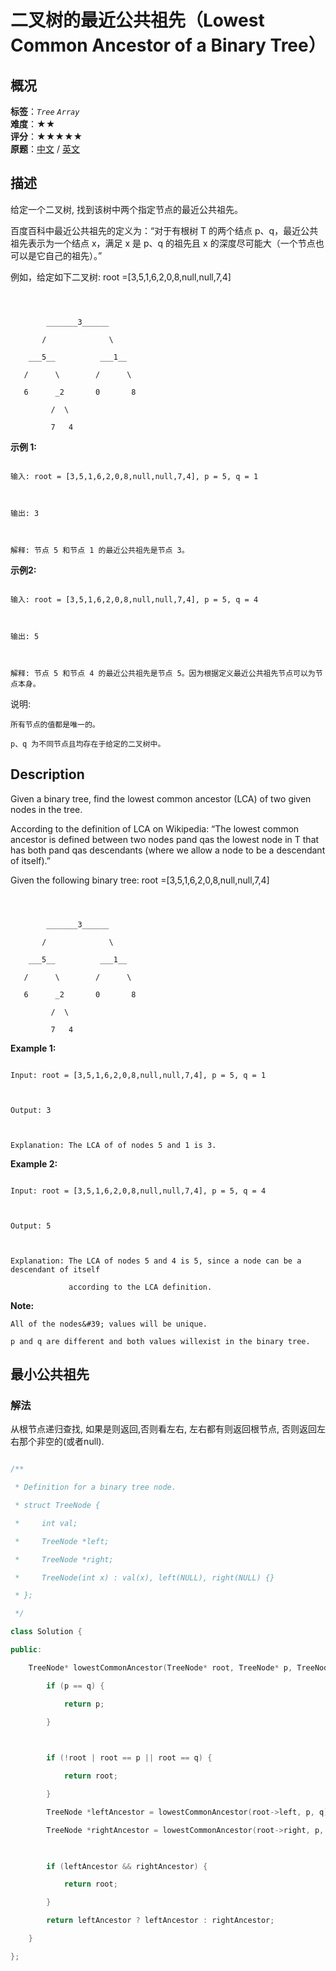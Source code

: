 # 二叉树的最近公共祖先（Lowest Common Ancestor of a Binary Tree）
## 概况
**标签**：*`Tree`*  *`Array`*<br>
**难度**：★★<br>
**评分**：★★★★★<br>
**原题**：[中文](https://leetcode-cn.com/problems/lowest-common-ancestor-of-a-binary-tree) / [英文](https://leetcode.com/problems/lowest-common-ancestor-of-a-binary-tree)
## 描述

给定一个二叉树, 找到该树中两个指定节点的最近公共祖先。



百度百科中最近公共祖先的定义为：&ldquo;对于有根树 T 的两个结点 p、q，最近公共祖先表示为一个结点 x，满足 x 是 p、q 的祖先且 x 的深度尽可能大（一个节点也可以是它自己的祖先）。&rdquo;



例如，给定如下二叉树: root =[3,5,1,6,2,0,8,null,null,7,4]

```



        _______3______

       /              \

    ___5__          ___1__

   /      \        /      \

   6      _2       0       8

         /  \

         7   4

```





**示例 1:**

```

输入: root = [3,5,1,6,2,0,8,null,null,7,4], p = 5, q = 1



输出: 3



解释: 节点 5 和节点 1 的最近公共祖先是节点 3。

```





**示例2:**

```

输入: root = [3,5,1,6,2,0,8,null,null,7,4], p = 5, q = 4



输出: 5



解释: 节点 5 和节点 4 的最近公共祖先是节点 5。因为根据定义最近公共祖先节点可以为节点本身。

```





说明:





	所有节点的值都是唯一的。

	p、q 为不同节点且均存在于给定的二叉树中。



## Description

Given a binary tree, find the lowest common ancestor (LCA) of two given nodes in the tree.



According to the definition of LCA on Wikipedia: &ldquo;The lowest common ancestor is defined between two nodes pand qas the lowest node in T that has both pand qas descendants (where we allow a node to be a descendant of itself).&rdquo;



Given the following binary tree: root =[3,5,1,6,2,0,8,null,null,7,4]



```



        _______3______

       /              \

    ___5__          ___1__

   /      \        /      \

   6      _2       0       8

         /  \

         7   4

```





**Example 1:**

```

Input: root = [3,5,1,6,2,0,8,null,null,7,4], p = 5, q = 1



Output: 3



Explanation: The LCA of of nodes 5 and 1 is 3.

```





**Example 2:**

```

Input: root = [3,5,1,6,2,0,8,null,null,7,4], p = 5, q = 4



Output: 5



Explanation: The LCA of nodes 5 and 4 is 5, since a node can be a descendant of itself

             according to the LCA definition.

```

**Note:**







	All of the nodes&#39; values will be unique.

	p and q are different and both values willexist in the binary tree.







## 最小公共祖先

### 解法

从根节点递归查找, 如果是则返回,否则看左右, 左右都有则返回根节点, 否则返回左右那个非空的(或者null).

```c++

/**

 * Definition for a binary tree node.

 * struct TreeNode {

 *     int val;

 *     TreeNode *left;

 *     TreeNode *right;

 *     TreeNode(int x) : val(x), left(NULL), right(NULL) {}

 * };

 */

class Solution {

public:

    TreeNode* lowestCommonAncestor(TreeNode* root, TreeNode* p, TreeNode* q) {

        if (p == q) {

            return p;

        }

        

        if (!root | root == p || root == q) {

            return root;

        }

        TreeNode *leftAncestor = lowestCommonAncestor(root->left, p, q);

        TreeNode *rightAncestor = lowestCommonAncestor(root->right, p, q);

        

        if (leftAncestor && rightAncestor) {

            return root;

        }

        return leftAncestor ? leftAncestor : rightAncestor;

    }

};

```